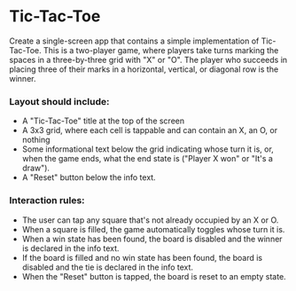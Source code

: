 # Tic-Tac-Toe

Create a single-screen app that contains a simple implementation of Tic-Tac-Toe. This is a two-player game, where players take turns marking the spaces in a three-by-three grid with "X" or "O". The player who succeeds in placing three of their marks in a horizontal, vertical, or diagonal row is the winner. 

### Layout should include:

* A "Tic-Tac-Toe" title at the top of the screen  
* A 3x3 grid, where each cell is tappable and can contain an X, an O, or nothing  
* Some informational text below the grid indicating whose turn it is, or, when the game ends, what the end state is ("Player X won" or "It's a draw").  
* A "Reset" button below the info text.

### Interaction rules:

* The user can tap any square that's not already occupied by an X or O.  
* When a square is filled, the game automatically toggles whose turn it is.  
* When a win state has been found, the board is disabled and the winner is declared in the info text.  
* If the board is filled and no win state has been found, the board is disabled and the tie is declared in the info text.  
* When the "Reset" button is tapped, the board is reset to an empty state. 